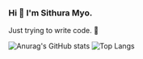 ### Hi 👋 I'm Sithura Myo.
Just trying to write code.
🌱 
<!--
**sisisama/sisisama** is a ✨ _special_ ✨ repository because its `README.md` (this file) appears on your GitHub profile.

Here are some ideas to get you started:

- 🔭 I’m currently working on ...
- 🌱 I’m currently learning ...
- 👯 I’m looking to collaborate on ...
- 🤔 I’m looking for help with ...
- 💬 Ask me about ...
- 📫 How to reach me: ...
- 😄 Pronouns: ...
- ⚡ Fun fact: ...
-->
![Anurag's GitHub stats](https://github-readme-stats.vercel.app/api?username=sithuramyo&show_icons=true&theme=github_dark)
![Top Langs](https://github-readme-stats.vercel.app/api/top-langs/?username=sithuramyo&hide=javascript,html,css&layout=compact&theme=github_dark)
